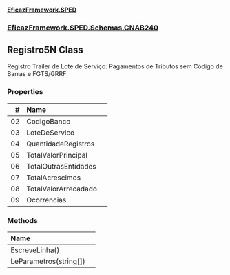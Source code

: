 #### [EficazFramework.SPED](EficazFrameworkSPED.md 'EficazFramework SPED')
### [EficazFramework.SPED.Schemas.CNAB240](EficazFramework.SPED.Schemas.CNAB240.md 'EficazFramework.SPED.Schemas.CNAB240')

## Registro5N Class

Registro Trailer de Lote de Serviço: Pagamentos de Tributos sem Código de Barras e FGTS/GRRF
### Properties

| # | Name | |
| ---: | :--- | :--- |
| 02 | CodigoBanco |  |
| 03 | LoteDeServico |  |
| 04 | QuantidadeRegistros |  |
| 05 | TotalValorPrincipal |  |
| 06 | TotalOutrasEntidades |  |
| 07 | TotalAcrescimos |  |
| 08 | TotalValorArrecadado |  |
| 09 | Ocorrencias |  |
### Methods

| Name | |
| :--- | :--- |
| EscreveLinha() |  |
| LeParametros(string[]) |  |
